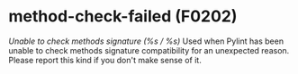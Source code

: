 # method-check-failed (F0202)
*Unable to check methods signature (%s / %s)* Used when Pylint has been
unable to check methods signature compatibility for an unexpected
reason. Please report this kind if you don\'t make sense of it.

